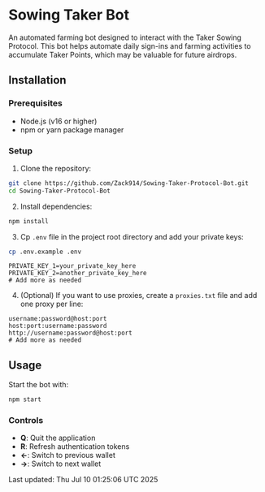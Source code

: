 # Sowing Taker Bot

An automated farming bot designed to interact with the Taker Sowing Protocol. This bot helps automate daily sign-ins and farming activities to accumulate Taker Points, which may be valuable for future airdrops.

## Installation

### Prerequisites

- Node.js (v16 or higher)
- npm or yarn package manager

### Setup

1. Clone the repository:

```bash
git clone https://github.com/Zack914/Sowing-Taker-Protocol-Bot.git
cd Sowing-Taker-Protocol-Bot
```

2. Install dependencies:

```bash
npm install
```

3. Cp  `.env` file in the project root directory and add your private keys:

```bash
cp .env.example .env
```
```
PRIVATE_KEY_1=your_private_key_here
PRIVATE_KEY_2=another_private_key_here
# Add more as needed
```

4. (Optional) If you want to use proxies, create a `proxies.txt` file and add one proxy per line:

```
username:password@host:port
host:port:username:password
http://username:password@host:port
# Add more as needed
```

## Usage

Start the bot with:

```bash
npm start
```

### Controls

- **Q**: Quit the application
- **R**: Refresh authentication tokens
- **←**: Switch to previous wallet
- **→**: Switch to next wallet

Last updated: Thu Jul 10 01:25:06 UTC 2025
